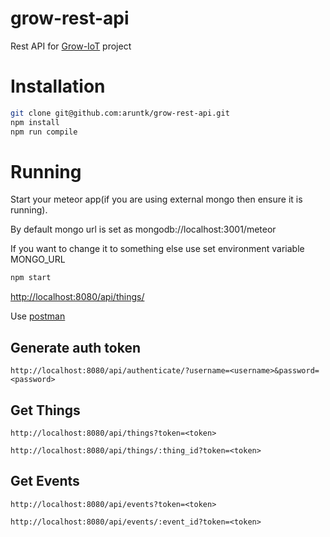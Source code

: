# grow-rest-api
Rest API for [Grow-IoT](https://github.com/CommonGarden/Grow-IoT/) project

# Installation

```sh
git clone git@github.com:aruntk/grow-rest-api.git
npm install
npm run compile
```

# Running

Start your meteor app(if you are using external mongo then ensure it is running).

By default mongo url is set as mongodb://localhost:3001/meteor

If you want to change it to something else use set environment variable MONGO_URL

```sh
npm start
```

[http://localhost:8080/api/things/](http://localhost:8080/api/things/)

Use [postman](https://chrome.google.com/webstore/detail/postman/fhbjgbiflinjbdggehcddcbncdddomop?hl=en)

## Generate auth token

`http://localhost:8080/api/authenticate/?username=<username>&password=<password>`

## Get Things

`http://localhost:8080/api/things?token=<token>`

`http://localhost:8080/api/things/:thing_id?token=<token>`

## Get Events

`http://localhost:8080/api/events?token=<token>`

`http://localhost:8080/api/events/:event_id?token=<token>`
